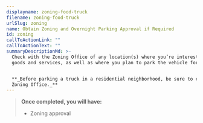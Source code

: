 ```yaml
---
displayname: zoning-food-truck
filename: zoning-food-truck
urlSlug: zoning
name: Obtain Zoning and Overnight Parking Approval if Required
id: zoning
callToActionLink: ""
callToActionText: ""
summaryDescriptionMd: >-
  Check with the Zoning Office of any location(s) where you’re interested in parking your food truck to sell
  goods and services, as well as where you plan to park the vehicle for overnight storage.


  **_Before parking a truck in a residential neighborhood, be sure to check with your local government's
  Zoning Office._**
---
```


> **Once completed, you will have:**
>
> - Zoning approval
